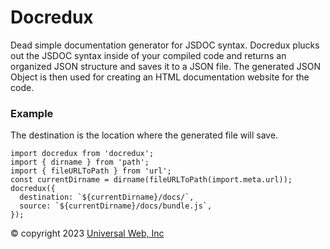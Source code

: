 # Docredux

Dead simple documentation generator for JSDOC syntax. Docredux plucks out the JSDOC syntax inside of your compiled code and returns an organized JSON structure and saves it to a JSON file. The generated JSON Object is then used for creating an HTML documentation website for the code.  

### Example  

The destination is the location where the generated file will save.

~~~~
import docredux from 'docredux';
import { dirname } from 'path';
import { fileURLToPath } from 'url';
const currentDirname = dirname(fileURLToPath(import.meta.url));
docredux({
  destination: `${currentDirname}/docs/`,
  source: `${currentDirname}/docs/bundle.js`,
});
~~~~

© copyright 2023 [Universal Web, Inc](https://universalweb.io)

